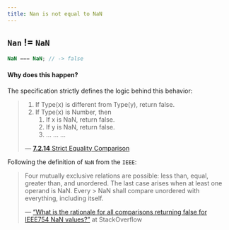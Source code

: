 ```yaml
---
title: Nan is not equal to NaN
---
```


## `Nan` != `NaN`

```js
NaN === NaN; // -> false
```

#### Why does this happen?

The specification strictly defines the logic behind this behavior:

> 1. If Type(x) is different from Type(y), return false.
> 1. If Type(x) is Number, then
>       1. If x is NaN, return false.
>       2. If y is NaN, return false.
>       3. … … …
>
> — [**7.2.14** Strict Equality Comparison](https://www.ecma-international.org/publications-and-standards/standards/ecma-262/#sec-strict-equality-comparison)

Following the definition of `NaN` from the `IEEE`:

> Four mutually exclusive relations are possible: less than, equal, greater than, and unordered. The last case arises when at least one operand is NaN. Every > NaN shall compare unordered with everything, including itself.
>
> — [“What is the rationale for all comparisons returning false for IEEE754 NaN values?”](https://stackoverflow.com/questions/1565164/what-is-the-rationale-for-all-comparisons-returning-false-for-ieee754-nan-values#1573715) at StackOverflow
